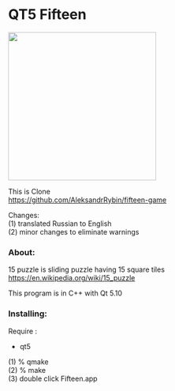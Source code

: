 QT5 Fifteen
===============

<image src="https://raw.githubusercontent.com/ohwada/MAC_cpp_Samples/master/qt5/fifteen/screenshots/fifteen.png" width="300" /> <br/>

This is Clone <br/>
https://github.com/AleksandrRybin/fifteen-game <br/>

Changes: <br/> 
(1) translated Russian to English <br/>
(2) minor changes to eliminate warnings <br/>


### About:
15 puzzle is sliding puzzle having 15 square tiles <br/>
https://en.wikipedia.org/wiki/15_puzzle <br/>

This program is in C++ with Qt 5.10 <br/>

### Installing:
Require : <br/>
- qt5 <br/>

(1) % qmake <br/>
(2) % make <br/>
(3) double click Fifteen.app  <br/>

